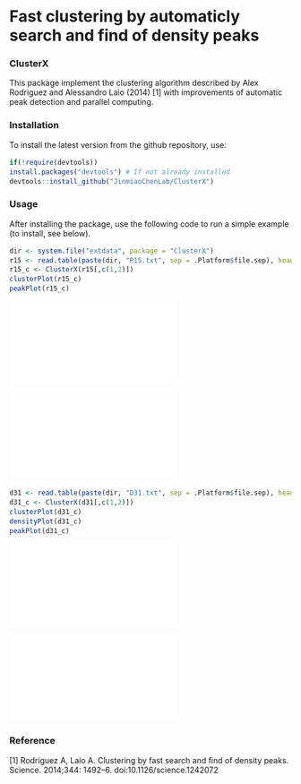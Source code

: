 Fast clustering by automaticly search and find of density peaks
===============

### ClusterX

This package implement the clustering algorithm described by Alex Rodriguez and Alessandro Laio (2014) [1] with improvements of automatic peak detection and parallel computing.


### Installation

To install the latest version from the github repository, use:

``` r
if(!require(devtools)) 
install.packages("devtools") # If not already installed
devtools::install_github("JinmiaoChenLab/ClusterX")
```


### Usage

After installing the package, use the following code to run a simple example (to install, see below).

``` r
dir <- system.file("extdata", package = "ClusterX")
r15 <- read.table(paste(dir, "R15.txt", sep = .Platform$file.sep), header = FALSE)
r15_c <- ClusterX(r15[,c(1,2)])
clusterPlot(r15_c)
peakPlot(r15_c)
```

![](R15_cluster_plot.pdf)

![](R15_density_plot.pdf)


``` r
d31 <- read.table(paste(dir, "D31.txt", sep = .Platform$file.sep), header = FALSE)
d31_c <- ClusterX(d31[,c(1,2)])
clusterPlot(d31_c)
densityPlot(d31_c)
peakPlot(d31_c)
```

![](D31_cluster_plot.pdf)

![](D31_density_plot.pdf)


### Reference

[1] Rodriguez A, Laio A. Clustering by fast search and find of density peaks. Science. 2014;344: 1492–6. doi:10.1126/science.1242072

